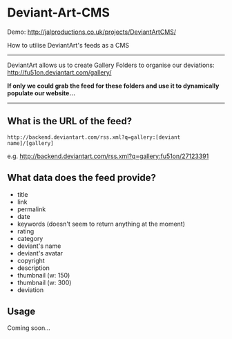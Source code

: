 Deviant-Art-CMS
===============
Demo: http://jalproductions.co.uk/projects/DeviantArtCMS/

How to utilise DeviantArt's feeds as a CMS

---

DeviantArt allows us to create Gallery Folders to organise our deviations: http://fu51on.deviantart.com/gallery/

**If only we could grab the feed for these folders and use it to dynamically populate our website...**

---

What is the URL of the feed?
----------------------------

`http://backend.deviantart.com/rss.xml?q=gallery:[deviant name]/[gallery]`

e.g. http://backend.deviantart.com/rss.xml?q=gallery:fu51on/27123391

What data does the feed provide?
--------------------------------

- title
- link
- permalink
- date
- keywords (doesn't seem to return anything at the moment)
- rating
- category
- deviant's name
- deviant's avatar
- copyright
- description
- thumbnail (w: 150)
- thumbnail (w: 300)
- deviation

Usage
-----

Coming soon...